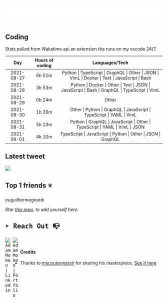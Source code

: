 
![test image size](/assets/welcome_message.gif)

## Coding
Stats pulled from Wakatime api an extension tha runs on my vscode 24/7.

|Day|Hours of coding|Languages/Tech|
|:-:|:-:|:-:|
|2021-08-27|6h 51m|Python &#124; TypeScript &#124; GraphQL &#124; Other &#124; JSON &#124; VimL &#124; Docker &#124; Text &#124; JavaScript &#124; Bash|
|2021-08-28|3h 53m|Python &#124; Docker &#124; Other &#124; Text &#124; JSON &#124; JavaScript &#124; Bash &#124; GraphQL &#124; TypeScript &#124; VimL|
|2021-08-29|0h 24m|Other|
|2021-08-30|1h 26m|Other &#124; Python &#124; GraphQL &#124; JavaScript &#124; TypeScript &#124; YAML &#124; VimL|
|2021-08-31|5h 13m|Python &#124; GraphQL &#124; JavaScript &#124; Other &#124; TypeScript &#124; YAML &#124; VimL &#124; JSON|
|2021-09-01|4h 10m|TypeScript &#124; JavaScript &#124; Python &#124; Other &#124; JSON &#124; GraphQL|

## Latest tweet
[<img src="<tweet-image-url>" width="400">](<tweet-url>)

## Top 1 friends ⭐️
euguilhermegirardi

*Star [this repo](https://github.com/AdamMomen/AdamMomen), to add yourself here.*


<samp>

## ➤ Reach Out :mailbox_with_no_mail:

>
  <a href="https://www.linkedin.com/in/adam-momen-99596275/">
     <img align="left" alt="Adam Momen | Linkedin" width="24px" src="./assets/Linkedin.svg" />
   </a>

   <a href="https://adammomen.com/">
     <img align="left" alt="Adam Momen | Portfolio" width="24px" src="./assets/web.svg" />
   </a>

</samp>

<br>

#### Credits
* Thanks to [mscoutermarsh](https://github.com/mscoutermarsh) for sharing his masterpiece. [See it here](https://github.com/mscoutermarsh/mscoutermarsh)